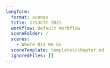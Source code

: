 ```yaml
---
longform:
  format: scenes
  title: 1753CTF 2025
  workflow: Default Workflow
  sceneFolder: /
  scenes:
    - Where Did He Go
  sceneTemplate: templates/chapter.md
  ignoredFiles: []
---
```

